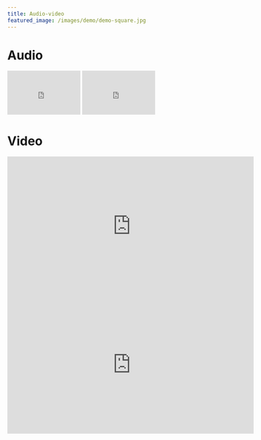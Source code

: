 ```yaml
---
title: Audio-video
featured_image: /images/demo/demo-square.jpg
---
```

# Audio
<iframe width="33%" height="100" scrolling="no" frameborder="no" allow="autoplay" src="https://w.soundcloud.com/player/?url=https%3A//api.soundcloud.com/tracks/526317087&color=%23ff5500&auto_play=false&hide_related=false&show_comments=true&show_user=true&show_reposts=false&show_teaser=true&visual=true"></iframe>
<iframe width="33%" height="100" scrolling="no" frameborder="no" allow="autoplay" src="https://w.soundcloud.com/player/?url=https%3A//api.soundcloud.com/tracks/526316460&color=%23ff5500&auto_play=false&hide_related=false&show_comments=true&show_user=true&show_reposts=false&show_teaser=true&visual=true"></iframe>

# Video

<iframe width="560" height="315" src="https://www.youtube.com/embed/vTfMbEute9k" frameborder="0" webkitallowfullscreen mozallowfullscreen allow="accelerometer; autoplay; encrypted-media; gyroscope; picture-in-picture" allowfullscreen></iframe>
<iframe width="560" height="315" src="https://www.youtube.com/embed/znx04ORK2_s" frameborder="0" allow="accelerometer; autoplay; encrypted-media; gyroscope; picture-in-picture" allowfullscreen></iframe>